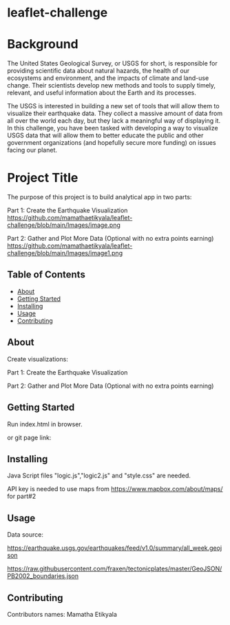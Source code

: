 # leaflet-challenge

# Background
The United States Geological Survey, or USGS for short, is responsible for providing scientific data about natural hazards, the health of our ecosystems and environment, and the impacts of climate and land-use change. Their scientists develop new methods and tools to supply timely, relevant, and useful information about the Earth and its processes.

The USGS is interested in building a new set of tools that will allow them to visualize their earthquake data. They collect a massive amount of data from all over the world each day, but they lack a meaningful way of displaying it. In this challenge, you have been tasked with developing a way to visualize USGS data that will allow them to better educate the public and other government organizations (and hopefully secure more funding) on issues facing our planet.

# Project Title 

The purpose of this project is to build analytical app in two parts:

Part 1: Create the Earthquake Visualization
https://github.com/mamathaetikyala/leaflet-challenge/blob/main/Images/image.png

Part 2: Gather and Plot More Data (Optional with no extra points earning)
https://github.com/mamathaetikyala/leaflet-challenge/blob/main/Images/image1.png



## Table of Contents

- [About](#about)
- [Getting Started](#getting_started)
- [Installing](#installing)
- [Usage](#usage)
- [Contributing](#contributing)

## About

Create visualizations:

Part 1: Create the Earthquake Visualization

Part 2: Gather and Plot More Data (Optional with no extra points earning)

## Getting Started

Run index.html in browser.

or git page link:


## Installing

Java Script files "logic.js","logic2.js" and "style.css" are needed.

API key is needed to use maps from https://www.mapbox.com/about/maps/ for part#2


## Usage

Data source:

https://earthquake.usgs.gov/earthquakes/feed/v1.0/summary/all_week.geojson

https://raw.githubusercontent.com/fraxen/tectonicplates/master/GeoJSON/PB2002_boundaries.json


## Contributing
Contributors names: Mamatha Etikyala


